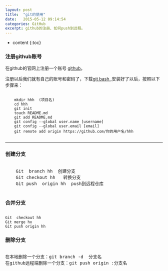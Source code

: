 ```yaml
---
layout: post
title:  "git的使用"
date:   2015-05-12 09:14:54
categories: GitHub
excerpt: github的注册、如何push到远程。
---
```


* content
{:toc}


### 注册github账号

在github的官网上注册一个账号 [github](https://github.com/)。   

注册以后我们就有自己的账号和密码了，下载[git bash ](http://git-scm.com/download/),安装好了以后，按照以下步骤来：   

<pre><code>
    mkdir hhh  (项目名)
    cd hhh
    git init
    touch README.md
    git add README.md
    git config --global user.name [username]
    git config --global user.email [email]
    git remote add origin https://github.com/你的用户名/hhh

</code></pre>

---

### 创建分支
  <pre><hey>
    Git  branch hh  创建分支
    Git checkout hh   转换分支
    Git push  origin hh  push到远程仓库
</hey>
</pre>

### 合并分支
<pre><code>
Git  checkout hh
Git merge hx
Git push origin hh 
</code></pre>

### 删除分支
 <pre><hh>
在本地删除一个分支：git branch -d  分支名
在github远程端删除一个分支：git push origin :分支名
</hh></pre>
